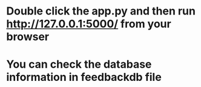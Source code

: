 # Double click the app.py and then run http://127.0.0.1:5000/ from your browser
# You can check the database information in feedbackdb file
